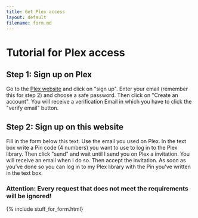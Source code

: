 ```yaml
---
title: Get Plex access
layout: default
filename: form.md
---
```


# Tutorial for Plex access
## Step 1: Sign up on Plex
Go to the [Plex website](plex.tv) and click on "sign up". Enter your email (remember this for step 2) and choose a safe password. Then click on "Create an account".
You will receive a verification Email in which you have to click the "verify email" button.

## Step 2: Sign up on this website
Fill in the form below this text. Use the email you used on Plex. In the text box write a Pin code (4 numbers) you want to use to log in to the Plex library. Then click "send" and wait until I send you on Plex a invitation. You will receive an email when I do so. Then accept the invitation. As soon as you've done so you can log in to my Plex library with the Pin you've written in the text box. 

### Attention: Every request that does not meet the requirements will be ignored!

{% include stuff_for_form.html}
